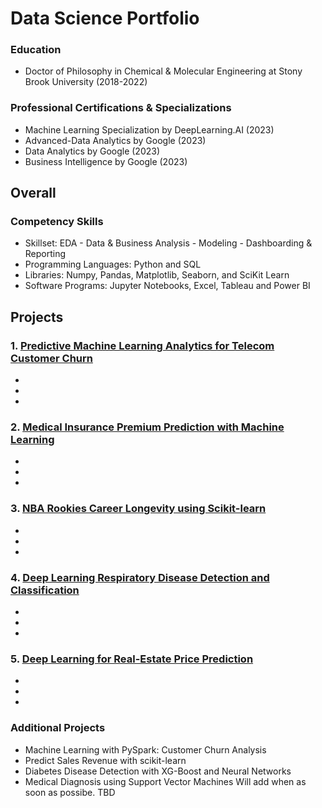 # Data Science Portfolio

### Education
 - Doctor of Philosophy in Chemical & Molecular Engineering at Stony Brook University (2018-2022)

### Professional Certifications & Specializations
 - Machine Learning Specialization by DeepLearning.AI 	(2023)
 - Advanced-Data Analytics by Google 	(2023)
 - Data Analytics by Google 	(2023)
 - Business Intelligence by Google 	(2023)


## Overall 
### Competency Skills
 - Skillset: EDA - Data & Business Analysis - Modeling - Dashboarding & Reporting 
 - Programming Languages: Python and SQL
 - Libraries: Numpy, Pandas, Matplotlib, Seaborn, and SciKit Learn
 - Software Programs: Jupyter Notebooks, Excel, Tableau and Power BI


## Projects 
### 1. [Predictive Machine Learning Analytics for Telecom Customer Churn](https://github.com/dsala24/Telecom-Customer-Churn/tree/main) 
 -   
 -  
 -  
   
[](https://github.com/dsala24/DS_Portfolio/blob/main/assets/images/Telecom%20Customers%20Churn%20ROC.png)

### 2. [Medical Insurance Premium Prediction with Machine Learning](https://github.com/dsala24/Medical-Insurance-ML/tree/main)
 -  
 -  
 -  

### 3. [NBA Rookies Career Longevity using Scikit-learn](https://github.com/dsala24/NBA-Career-Longevity/tree/main)
 -  
 -  
 -  

### 4. [Deep Learning Respiratory Disease Detection and Classification](https://github.com/dsala24/Respiratory-Disease-DL/tree/main)
 -  
 -  
 -  

[](https://github.com/dsala24/DS_Portfolio/blob/main/assets/images/Chest-X-Ray-Classification-Images-2.png)
[](https://github.com/dsala24/DS_Portfolio/blob/main/assets/images/Chest-X-Ray-Classification-CM-2.png)

### 5. [Deep Learning for Real-Estate Price Prediction]()
 -  
 -  
 -  

### Additional Projects
 - Machine Learning with PySpark: Customer Churn Analysis
 - Predict Sales Revenue with scikit-learn
 - Diabetes Disease Detection with XG-Boost and Neural Networks
 - Medical Diagnosis using Support Vector Machines
Will add when as soon as possibe. TBD 
